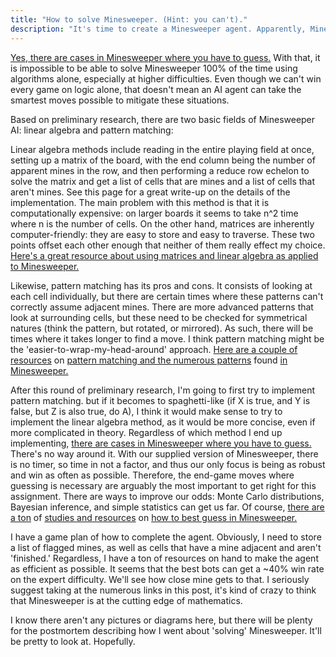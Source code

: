 ```yaml
---
title: "How to solve Minesweeper. (Hint: you can't)."
description: "It's time to create a Minesweeper agent. Apparently, Minesweeper is at the cutting edge of mathematics."
---
```


[Yes, there are cases in Minesweeper where you have to guess.](http://www.minesweeper.info/archive/MinesweeperStrategy/mine_guess.html) With that, it is impossible to be able to solve Minesweeper 100% of the time using algorithms alone, especially at higher difficulties. Even though we can't win every game on logic alone, that doesn't mean an AI agent can take the smartest moves possible to mitigate these situations.

Based on preliminary research, there are two basic fields of Minesweeper AI: linear algebra and pattern matching:

Linear algebra methods include reading in the entire playing field at once, setting up a matrix of the board, with the end column being the number of apparent mines in the row, and then performing a reduce row echelon to solve the matrix and get a list of cells that are mines and a list of cells that aren't mines. See this page for a great write-up on the details of the implementation. The main problem with this method is that it is computationally expensive: on larger boards it seems to take n^2 time where n is the number of cells. On the other hand, matrices are inherently computer-friendly: they are easy to store and easy to traverse. These two points offset each other enough that neither of them really effect my choice. [Here's a great resource about using matrices and linear algebra as applied to Minesweeper.](http://quantum-p.livejournal.com/19616.html)

Likewise, pattern matching has its pros and cons. It consists of looking at each cell individually, but there are certain times where these patterns can't correctly assume adjacent mines. There are more advanced patterns that look at surrounding cells, but these need to be checked for symmetrical natures (think the pattern, but rotated, or mirrored). As such, there will be times where it takes longer to find a move. I think pattern matching might be the 'easier-to-wrap-my-head-around' approach. [Here are a couple of resources](http://computronium.org/minesweeper/basics.html) on [pattern matching and the numerous patterns](http://www.minesweeper.info/archive/MinesweeperStrategy/website.html) found [in Minesweeper.](http://www.personal.kent.edu/~bherzog/tips.html)

After this round of preliminary research, I'm going to first try to implement pattern matching. but if it becomes to spaghetti-like (if X is true, and Y is false, but Z is also true, do A), I think it would make sense to try to implement the linear algebra method, as it would be more concise, even if more complicated in theory. Regardless of which method I end up implementing, [there are cases in Minesweeper where you have to guess.](http://www.minesweeper.info/archive/MinesweeperStrategy/mine_guess.html) There's no way around it. With our supplied version of Minesweeper, there is no timer, so time in not a factor, and thus our only focus is being as robust and win as often as possible. Therefore, the end-game moves where guessing is necessary are arguably the most important to get right for this assignment. There are ways to improve our odds: Monte Carlo distributions, Bayesian inference, and simple statistics can get us far. Of course, [there are a ton](http://www.dartmouth.edu/~aryeh/uploads/MinesweeperProbability.pdf) of [studies and resources](http://math.stackexchange.com/questions/42494/odds-of-winning-at-minesweeper-with-perfect-play) on [how to best guess in Minesweeper.](http://www.minesweeper.info/archive/MinesweeperStrategy/mine_guess.html)

I have a game plan of how to complete the agent. Obviously, I need to store a list of flagged mines, as well as cells that have a mine adjacent and aren't 'finished.' Regardless, I have a ton of resources on hand to make the agent as efficient as possible. It seems that the best bots can get a ~40% win rate on the expert difficulty. We'll see how close mine gets to that. I seriously suggest taking at the numerous links in this post, it's kind of crazy to think that Minesweeper is at the cutting edge of mathematics.

I know there aren't any pictures or diagrams here, but there will be plenty for the postmortem describing how I went about 'solving' Minesweeper. It'll be pretty to look at. Hopefully.
